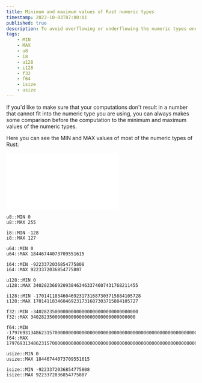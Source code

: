 ```yaml
---
title: Minimum and maximum values of Rust numeric types
timestamp: 2023-10-03T07:00:01
published: true
description: To avoid overflowing or underflowing the numeric types one can check against the minimum and maximum possible values.
tags:
    - MIN
    - MAX
    - u8
    - i8
    - u128
    - i128
    - f32
    - f64
    - isize
    - usize
---
```


If you'd like to make sure that your computations don't result in a number that cannot fit into the numeric type you are using,
you can always makes some comparison before the computation to the minimum and maximum values of the numeric types.

Here you can see the MIN and MAX values of most of the numeric types of Rust:

![](examples/min-max-values/src/main.rs)

```
u8::MIN 0
u8::MAX 255

i8::MIN -128
i8::MAX 127

u64::MIN 0
u64::MAX 18446744073709551615

i64::MIN -9223372036854775808
i64::MAX 9223372036854775807

u128::MIN 0
u128::MAX 340282366920938463463374607431768211455

i128::MIN -170141183460469231731687303715884105728
i128::MAX 170141183460469231731687303715884105727

f32::MIN -340282350000000000000000000000000000000
f32::MAX 340282350000000000000000000000000000000

f64::MIN -179769313486231570000000000000000000000000000000000000000000000000000000000000000000000000000000000000000000000000000000000000000000000000000000000000000000000000000000000000000000000000000000000000000000000000000000000000000000000000000000000000000000000000000000000000000000000000000000000000000000000000000
f64::MAX 179769313486231570000000000000000000000000000000000000000000000000000000000000000000000000000000000000000000000000000000000000000000000000000000000000000000000000000000000000000000000000000000000000000000000000000000000000000000000000000000000000000000000000000000000000000000000000000000000000000000000000000

usize::MIN 0
usize::MAX 18446744073709551615

isize::MIN -9223372036854775808
isize::MAX 9223372036854775807
```

